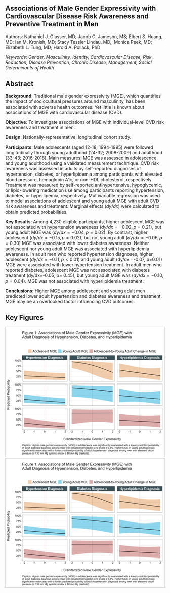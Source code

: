 ## Associations of Male Gender Expressivity with Cardiovascular Disease Risk Awareness and Preventive Treatment in Men

Authors: Nathaniel J. Glasser, MD; Jacob C. Jameson, MS; Elbert S. Huang, MD; Ian M. Kronish, MD; Stacy Tessler Lindau, MD,; Monica Peek, MD; Elizabeth L. Tung, MD; Harold A. Pollack, PhD

*Keywords: Gender, Masculinity, Identity, Cardiovascular Disease, Risk Reduction, Disease Prevention, Chronic Disease, Management, Social Determinants of Health*

## Abstract

**Background**: Traditional male gender expressivity (MGE), which quantifies the impact of sociocultural pressures around masculinity, has been associated with adverse health outcomes. Yet little is known about associations of MGE with cardiovascular disease (CVD). 

**Objective**: To investigate associations of MGE with individual-level CVD risk awareness and treatment in men.

**Design**: Nationally-representative, longitudinal cohort study.

**Participants**:  Male adolescents (aged 12-18; 1994-1995) were followed longitudinally through young adulthood (24-32; 2008-2009) and adulthood (33-43; 2016-2018).
Main measures: MGE was assessed in adolescence and young adulthood using a validated measurement technique. CVD risk awareness was assessed in adults by self-reported diagnoses of hypertension, diabetes, or hyperlipidemia among participants with elevated blood pressure, hemoglobin A1c, or non-HDL cholesterol, respectively. Treatment was measured by self-reported antihypertensive, hypoglycemic, or lipid-lowering medication use among participants reporting hypertension, diabetes, or hyperlipemia, respectively. Multivariable regression was used to model associations of adolescent and young adult MGE with adult CVD risk awareness and treatment. Marginal effects ($dy/dx$) were calculated to obtain predicted probabilities.

**Key Results**: Among 4,230 eligible participants, higher adolescent MGE was not associated with hypertension awareness ($dy/dx=-0.02, p=0.21$), but young adult MGE was ($dy/dx=-0.04, p=0.02$). By contrast, higher adolescent ($dy/dx=-0.15, p=0.02$), but not young adult ($dy/dx=-0.06, p=0.30$) MGE was associated with lower diabetes awareness. Neither adolescent nor young adult MGE was associated with hyperlipidemia awareness. In adult men who reported hypertension diagnoses, higher adolescent ($dy/dx =-0.11, p< 0.01$) and young adult (dy/dx =-0.07, p=0.01) MGE were associated with lower hypertension treatment. In adult men who reported diabetes, adolescent MGE was not associated with diabetes treatment (dy/dx=-0.05, p= 0.45), but young adult MGE was ($dy/dx =-0.10, p=0.04$). MGE was not associated with hyperlipidemia treatment. 

**Conclusions**: Higher MGE among adolescent and young adult men predicted lower adult hypertension and diabetes awareness and treatment. MGE may be an overlooked factor influencing CVD outcomes. 


## Key Figures

![](https://github.com/jacobjameson/MGE-CVD/blob/main/outputs/figures/Figure%201.png)
![](https://github.com/jacobjameson/MGE-CVD/blob/main/outputs/figures/Figure%201.png)


